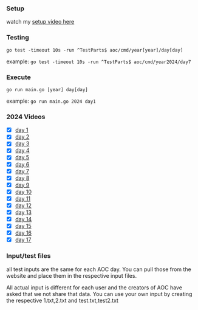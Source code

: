 ### Setup
watch my [setup video here](https://youtu.be/Od4Zi1HGB7s)

### Testing
`go test -timeout 10s -run ^TestParts$ aoc/cmd/year[year]/day[day]`

example: `go test -timeout 10s -run ^TestParts$ aoc/cmd/year2024/day7`

### Execute 

`go run main.go [year] day[day]`

example: `go run main.go 2024 day1`

### 2024 Videos
- [x] [day 1](https://youtube.com/live/UlF4M-3Hl5I)
- [x] [day 2](https://youtube.com/live/ApUneegC-fA)
- [x] [day 3](https://youtube.com/live/WA8wsAWdOCk)
- [x] [day 4](https://youtube.com/live/_COQcimvzlM)
- [x] [day 5](https://youtube.com/live/6Axq4WqWYWY)
- [x] [day 6](https://youtube.com/live/q0eMajIoqos)
- [x] [day 7](https://youtube.com/live/hY6XBihfJXs)
- [x] [day 8](https://youtu.be/c-m_O1-TUTM)
- [x] [day 9](https://studio.youtube.com/video/0FFQMkYZQxY/edit)
- [x] [day 10](https://www.youtube.com/live/gp8LH3bWp_s?t=848s)
- [x] [day 11](https://youtube.com/live/-EWPxDpUSDM)
- [x] [day 12](https://youtube.com/live/ZkbuyA409Lw)
- [x] [day 13](https://www.youtube.com/live/X0qo-kgwH4s?t=9815s)
- [x] [day 14](https://youtube.com/live/mEhYUjdOEVw)
- [x] [day 15](null)
- [x] [day 16](https://youtube.com/live/1euxLrqy2yc)
- [x] [day 17](https://youtube.com/live/4J7508AAMfs)

### Input/test files
all test inputs are the same for each AOC day. You can pull those from the website and place them in the respective input files.

All actual input is different for each user and the creators of AOC have asked that we not share that data. You can use your own input by creating the respective 1.txt,2.txt and test.txt,test2.txt